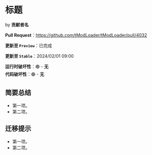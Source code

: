 <!-- “``”仅用于代码、文件、分支名等，不用于突出显示标题 -->
<!-- 非 MD 格式或代码的英文标点改成中文的 -->
<!-- 中英文（包括代码）之间用空格隔开 -->
<!-- 代码不翻译，其中的注释翻译 -->
<!-- 原文环境中有 MD 自动换行，译文应在对应行末加上两个空格，“  ”，以避免格式错误 -->

<!--
原文
-->

<!-- 删除围绕原文标题的“``”，但要补给其中的代码等 -->
# 标题
<!-- 删除原文的“has been merged.” -->
by **贡献者名**  
<!-- 将原文的“:”拿到“**”外 -->
**Pull Request**：<https://github.com/tModLoader/tModLoader/pull/4032>  
<!-- 有时并未完成，请注意 -->
**更新至 `Preview`**：已完成  
<!-- 将时间戳替换为届时 UTC+8 的时间，格式为 yyyy/mm/dd hh:mm -->
**更新至 `Stable`**：2024/02/01 09:00  
<!-- 无/微/小/中/大/特殊描述，注意描述要与 emoji 颜色对应 -->
**运行时破坏性**：🟢 - **无**  
**代码破坏性**：🟢 - **无**

## 简要总结
<!-- 删除原文行首的“> ”，整句要接句号 -->
- 第一项。
- 第二项。

## 迁移提示

- 第一项。
- 第二项。

<!-- 转为纯文字版本时删除 MD 格式部分 -->
